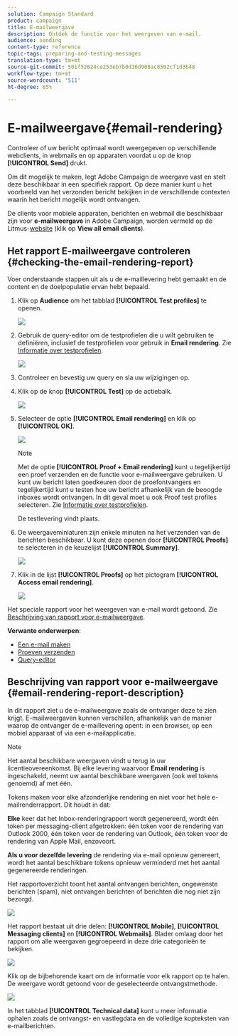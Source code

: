 ```yaml
---
solution: Campaign Standard
product: campaign
title: E-mailweergave
description: Ontdek de functie voor het weergeven van e-mail.
audience: sending
content-type: reference
topic-tags: preparing-and-testing-messages
translation-type: tm+mt
source-git-commit: 501f52624ce253eb7b0d36d908ac8502cf1d3b48
workflow-type: tm+mt
source-wordcount: '511'
ht-degree: 85%

---
```



# E-mailweergave{#email-rendering}

Controleer of uw bericht optimaal wordt weergegeven op verschillende webclients, in webmails en op apparaten voordat u op de knop **[!UICONTROL Send]** drukt.

Om dit mogelijk te maken, legt Adobe Campaign de weergave vast en stelt deze beschikbaar in een specifiek rapport. Op deze manier kunt u het voorbeeld van het verzonden bericht bekijken in de verschillende contexten waarin het bericht mogelijk wordt ontvangen.

De clients voor mobiele apparaten, berichten en webmail die beschikbaar zijn voor **e-mailweergave** in Adobe Campaign, worden vermeld op de Litmus-[website](https://litmus.com/email-testing) (klik op **View all email clients**).

## Het rapport E-mailweergave controleren {#checking-the-email-rendering-report}

Voer onderstaande stappen uit als u de e-maillevering hebt gemaakt en de content en de doelpopulatie ervan hebt bepaald.

1. Klik op **Audience** om het tabblad **[!UICONTROL Test profiles]** te openen.

   ![](assets/email_rendering_05.png)

1. Gebruik de query-editor om de testprofielen die u wilt gebruiken te definiëren, inclusief de testprofielen voor gebruik in **Email rendering**. Zie [Informatie over testprofielen](../../audiences/using/managing-test-profiles.md).

   ![](assets/email_rendering_06.png)

1. Controleer en bevestig uw query en sla uw wijzigingen op.
1. Klik op de knop **[!UICONTROL Test]** op de actiebalk.

   ![](assets/email_rendering_07.png)

1. Selecteer de optie **[!UICONTROL Email rendering]** en klik op **[!UICONTROL OK]**.

   ![](assets/email_rendering_08.png)

   >[!NOTE]
   >
   >Met de optie **[!UICONTROL Proof + Email rendering]** kunt u tegelijkertijd een proef verzenden en de functie voor e-mailweergave gebruiken. U kunt uw bericht laten goedkeuren door de proefontvangers en tegelijkertijd kunt u testen hoe uw bericht afhankelijk van de beoogde inboxes wordt ontvangen. In dit geval moet u ook Proof test profiles selecteren. Zie [Informatie over testprofielen](../../audiences/using/managing-test-profiles.md).

   De testlevering vindt plaats.

1. De weergaveminiaturen zijn enkele minuten na het verzenden van de berichten beschikbaar. U kunt deze openen door **[!UICONTROL Proofs]** te selecteren in de keuzelijst **[!UICONTROL Summary]**.

   ![](assets/email_rendering_03.png)

1. Klik in de lijst **[!UICONTROL Proofs]** op het pictogram **[!UICONTROL Access email rendering]**.

   ![](assets/email_rendering_04.png)

Het speciale rapport voor het weergeven van e-mail wordt getoond. Zie [Beschrijving van rapport voor e-mailweergave](#email-rendering-report-description).

**Verwante onderwerpen**:

* [Een e-mail maken](../../channels/using/creating-an-email.md)
* [Proeven verzenden](../../sending/using/sending-proofs.md)
* [Query-editor](../../automating/using/editing-queries.md#about-query-editor)

## Beschrijving van rapport voor e-mailweergave {#email-rendering-report-description}

In dit rapport ziet u de e-mailweergave zoals de ontvanger deze te zien krijgt. E-mailweergaven kunnen verschillen, afhankelijk van de manier waarop de ontvanger de e-maillevering opent: in een browser, op een mobiel apparaat of via een e-mailapplicatie.

>[!NOTE]
>
>Het aantal beschikbare weergaven vindt u terug in uw licentieovereenkomst. Bij elke levering waarvoor **Email rendering** is ingeschakeld, neemt uw aantal beschikbare weergaven (ook wel tokens genoemd) af met één.
>
>Tokens maken voor elke afzonderlijke rendering en niet voor het hele e-mailrenderrapport. Dit houdt in dat:
>
>**Elke** keer dat het Inbox-renderingrapport wordt gegenereerd, wordt één token per messaging-client afgetrokken: één token voor de rendering van Outlook 2000, één token voor de rendering van Outlook, één token voor de rendering van Apple Mail, enzovoort.
>
>**Als u voor dezelfde levering** de rendering via e-mail opnieuw genereert, wordt het aantal beschikbare tokens opnieuw verminderd met het aantal gegenereerde renderingen.


Het rapportoverzicht toont het aantal ontvangen berichten, ongewenste berichten (spam), niet ontvangen berichten of berichten die nog niet zijn bezorgd.

![](assets/inbox_rendering_report.png)

Het rapport bestaat uit drie delen: **[!UICONTROL Mobile]**, **[!UICONTROL Messaging clients]** en **[!UICONTROL Webmails]**. Blader omlaag door het rapport om alle weergaven gegroepeerd in deze drie categorieën te bekijken.

![](assets/inbox_rendering_report_3.png)

Klik op de bijbehorende kaart om de informatie voor elk rapport op te halen. De weergave wordt getoond voor de geselecteerde ontvangstmethode.

![](assets/inbox_rendering_report_2.png)

In het tabblad **[!UICONTROL Technical data]** kunt u meer informatie ophalen zoals de ontvangst- en vastlegdata en de volledige kopteksten van e-mailberichten.
